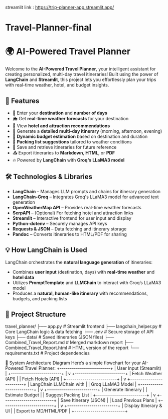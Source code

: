 streamlit link : https://trip-planner-app.streamlit.app/
# Travel-Planner-final
# 🌍 AI-Powered Travel Planner

Welcome to the **AI-Powered Travel Planner**, your intelligent assistant for creating personalized, multi-day travel itineraries! Built using the power of **LangChain** and **Streamlit**, this project lets you effortlessly plan your trips with real-time weather, hotel, and budget insights.

## 🚀 Features
- 📍 Enter your **destination** and **number of days**
- 🌦️ Get **real-time weather forecasts** for your destination
- 🏨 View **hotel and attraction recommendations**
- 📅 Generate a **detailed multi-day itinerary** (morning, afternoon, evening)
- 💸 **Dynamic budget estimation** based on destination and duration
- 🎒 **Packing list suggestions** tailored to weather conditions
- 💾 Save and retrieve itineraries for future reference
- 📤 Export itineraries to **Markdown**, **HTML**, or **PDF**
- 🔥 Powered by **LangChain** with **Groq's LLaMA3 model**

## 🛠️ Technologies & Libraries
- **LangChain** – Manages LLM prompts and chains for itinerary generation
- **LangChain-Groq** – Integrates Groq's LLaMA3 model for advanced text generation
- **OpenWeatherMap API** – Provides real-time weather forecasts
- **SerpAPI** – (Optional) For fetching hotel and attraction links
- **Streamlit** – Interactive frontend for user input and display
- **Python-dotenv** – Securely manages API keys
- **Requests & JSON** – Data fetching and itinerary storage
- **Pandoc** – Converts itineraries to HTML/PDF for sharing

## 💡 How LangChain is Used
LangChain orchestrates the **natural language generation** of itineraries:
- Combines **user input** (destination, days) with **real-time weather** and **hotel data**
- Utilizes **PromptTemplate** and **LLMChain** to interact with Groq’s LLaMA3 model
- Produces a **natural, human-like itinerary** with recommendations, budgets, and packing lists

## 📂 Project Structure
travel_planner/
├── app.py # Streamlit frontend
├── langchain_helper.py # Core LangChain logic & data fetching
├── .env # Secure storage of API keys
├── data/ # Saved itineraries (JSON files)
├── Combined_Travel_Report.md # Merged markdown report
├── Combined_Travel_Report.html # HTML version of the report
└── requirements.txt # Project dependencies


🎨 System Architecture Diagram
Here’s a simple flowchart for your AI-Powered Travel Planner:
+-------------------------+
|  User Input (Streamlit) |
+-------------------------+
           |
           v
+-------------------------+
|  Fetch Weather (API)    |
|  Fetch Hotels (API)     |
+-------------------------+
           |
           v
+-------------------------+
| LangChain LLMChain with |
| Groq LLaMA3 Model       |
+-------------------------+
           |
           v
+-------------------------+
|  Generate Itinerary     |
|  Estimate Budget        |
|  Suggest Packing List   |
+-------------------------+
           |
           v
+-------------------------+
| Save Itinerary (JSON)   |
| Load Previous Plans     |
+-------------------------+
           |
           v
+-------------------------+
| Display Itinerary & UI  |
| Export to MD/HTML/PDF   |
+-------------------------+




